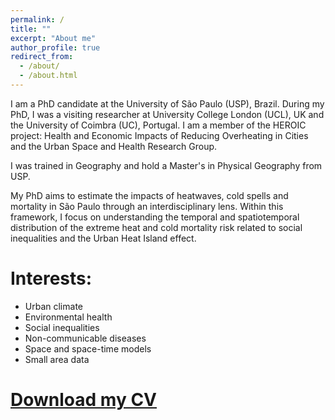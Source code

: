 ```yaml
---
permalink: /
title: ""
excerpt: "About me"
author_profile: true
redirect_from: 
  - /about/
  - /about.html
---
```




I am a PhD candidate at the University of São Paulo (USP), Brazil. During my PhD, I was a visiting researcher at University College London (UCL), UK and the University of Coimbra (UC), Portugal. I am a member of the HEROIC project: Health and Economic Impacts of Reducing Overheating in Cities and the Urban Space and Health Research Group.

I was trained in Geography and hold a Master's in Physical Geography from USP. 

My PhD aims to estimate the impacts of heatwaves, cold spells and mortality in São Paulo through an interdisciplinary lens. Within this framework, I focus on understanding the temporal and spatiotemporal distribution of the extreme heat and cold mortality risk related to social inequalities and the Urban Heat Island effect.


**Interests:**
======
* Urban climate
* Environmental health
* Social inequalities
* Non-communicable diseases 
* Space and space-time models
* Small area data


[**Download my CV**]([https://drive.google.com/file/d/1Sv7ceLRyf222VohozwZkm70cy5PXcIwG/view?usp=sharing](https://drive.google.com/file/d/1HoFiqp0qtS2-q2GJjOk4dmxzoWuhlzZ-/view?usp=sharing)https://drive.google.com/file/d/1HoFiqp0qtS2-q2GJjOk4dmxzoWuhlzZ-/view?usp=sharing)
======


